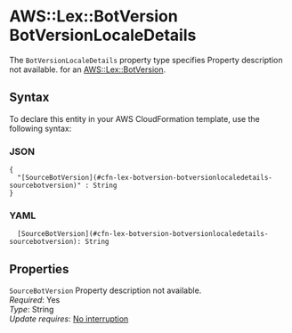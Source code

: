 # AWS::Lex::BotVersion BotVersionLocaleDetails<a name="aws-properties-lex-botversion-botversionlocaledetails"></a>

<a name="aws-properties-lex-botversion-botversionlocaledetails-description"></a>The `BotVersionLocaleDetails` property type specifies Property description not available\. for an [AWS::Lex::BotVersion](aws-resource-lex-botversion.md)\.

## Syntax<a name="aws-properties-lex-botversion-botversionlocaledetails-syntax"></a>

To declare this entity in your AWS CloudFormation template, use the following syntax:

### JSON<a name="aws-properties-lex-botversion-botversionlocaledetails-syntax.json"></a>

```
{
  "[SourceBotVersion](#cfn-lex-botversion-botversionlocaledetails-sourcebotversion)" : String
}
```

### YAML<a name="aws-properties-lex-botversion-botversionlocaledetails-syntax.yaml"></a>

```
  [SourceBotVersion](#cfn-lex-botversion-botversionlocaledetails-sourcebotversion): String
```

## Properties<a name="aws-properties-lex-botversion-botversionlocaledetails-properties"></a>

`SourceBotVersion`  <a name="cfn-lex-botversion-botversionlocaledetails-sourcebotversion"></a>
Property description not available\.  
*Required*: Yes  
*Type*: String  
*Update requires*: [No interruption](https://docs.aws.amazon.com/AWSCloudFormation/latest/UserGuide/using-cfn-updating-stacks-update-behaviors.html#update-no-interrupt)